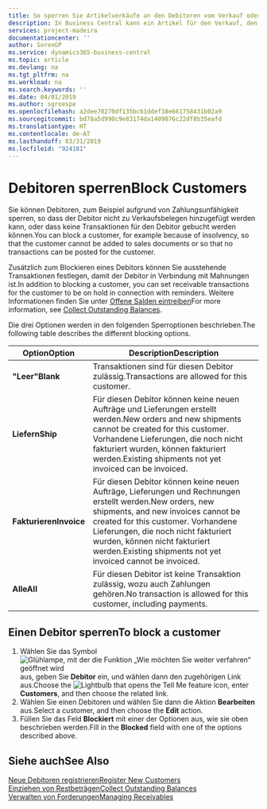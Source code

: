 ```yaml
---
title: So sperren Sie Artikelverkäufe an den Debitoren vom Verkauf oder Einkauf
description: In Business Central kann ein Artikel für den Verkauf, den Einkauf oder alle Zwecke gesperrt werden.
services: project-madeira
documentationcenter: ''
author: SorenGP
ms.service: dynamics365-business-central
ms.topic: article
ms.devlang: na
ms.tgt_pltfrm: na
ms.workload: na
ms.search.keywords: ''
ms.date: 04/01/2019
ms.author: sgroespe
ms.openlocfilehash: a2dee70270df135bc61ddef38e661758431b02a9
ms.sourcegitcommit: bd78a5d990c9e83174da1409076c22df8b35eafd
ms.translationtype: HT
ms.contentlocale: de-AT
ms.lasthandoff: 03/31/2019
ms.locfileid: "924181"
---
```

# <a name="block-customers"></a><span data-ttu-id="b8c7d-103">Debitoren sperren</span><span class="sxs-lookup"><span data-stu-id="b8c7d-103">Block Customers</span></span>
<span data-ttu-id="b8c7d-104">Sie können Debitoren, zum Beispiel aufgrund von Zahlungsunfähigkeit sperren, so dass der Debitor nicht zu Verkaufsbelegen hinzugefügt werden kann, oder dass keine Transaktionen für den Debitor gebucht werden können.</span><span class="sxs-lookup"><span data-stu-id="b8c7d-104">You can block a customer, for example because of insolvency, so that the customer cannot be added to sales documents or so that no transactions can be posted for the customer.</span></span>

<span data-ttu-id="b8c7d-105">Zusätzlich zum Blockieren eines Debitors können Sie ausstehende Transaktionen festlegen, damit der Debitor in Verbindung mit Mahnungen ist.</span><span class="sxs-lookup"><span data-stu-id="b8c7d-105">In addition to blocking a customer, you can set receivable transactions for the customer to be on hold in connection with reminders.</span></span> <span data-ttu-id="b8c7d-106">Weitere Informationen finden Sie unter [Offene Salden eintreiben](receivables-collect-outstanding-balances.md)</span><span class="sxs-lookup"><span data-stu-id="b8c7d-106">For more information, see [Collect Outstanding Balances](receivables-collect-outstanding-balances.md).</span></span>   

<span data-ttu-id="b8c7d-107">Die drei Optionen werden in den folgenden Sperroptionen beschrieben.</span><span class="sxs-lookup"><span data-stu-id="b8c7d-107">The following table describes the different blocking options.</span></span>  

|<span data-ttu-id="b8c7d-108">Option</span><span class="sxs-lookup"><span data-stu-id="b8c7d-108">Option</span></span>|<span data-ttu-id="b8c7d-109">Description</span><span class="sxs-lookup"><span data-stu-id="b8c7d-109">Description</span></span>|  
|--------------------|------------|  
|<span data-ttu-id="b8c7d-110">**"Leer"**</span><span class="sxs-lookup"><span data-stu-id="b8c7d-110">**Blank**</span></span>|<span data-ttu-id="b8c7d-111">Transaktionen sind für diesen Debitor zulässig.</span><span class="sxs-lookup"><span data-stu-id="b8c7d-111">Transactions are allowed for this customer.</span></span>|
|<span data-ttu-id="b8c7d-112">**Liefern**</span><span class="sxs-lookup"><span data-stu-id="b8c7d-112">**Ship**</span></span>|<span data-ttu-id="b8c7d-113">Für diesen Debitor können keine neuen Aufträge und Lieferungen erstellt werden.</span><span class="sxs-lookup"><span data-stu-id="b8c7d-113">New orders and new shipments cannot be created for this customer.</span></span> <span data-ttu-id="b8c7d-114">Vorhandene Lieferungen, die noch nicht fakturiert wurden, können fakturiert werden.</span><span class="sxs-lookup"><span data-stu-id="b8c7d-114">Existing shipments not yet invoiced can be invoiced.</span></span>|  
|<span data-ttu-id="b8c7d-115">**Fakturieren**</span><span class="sxs-lookup"><span data-stu-id="b8c7d-115">**Invoice**</span></span>|<span data-ttu-id="b8c7d-116">Für diesen Debitor können keine neuen Aufträge, Lieferungen und Rechnungen erstellt werden.</span><span class="sxs-lookup"><span data-stu-id="b8c7d-116">New orders, new shipments, and new invoices cannot be created for this customer.</span></span> <span data-ttu-id="b8c7d-117">Vorhandene Lieferungen, die noch nicht fakturiert wurden, können nicht fakturiert werden.</span><span class="sxs-lookup"><span data-stu-id="b8c7d-117">Existing shipments not yet invoiced cannot be invoiced.</span></span>|  
|<span data-ttu-id="b8c7d-118">**Alle**</span><span class="sxs-lookup"><span data-stu-id="b8c7d-118">**All**</span></span>|<span data-ttu-id="b8c7d-119">Für diesen Debitor ist keine Transaktion zulässig, wozu auch Zahlungen gehören.</span><span class="sxs-lookup"><span data-stu-id="b8c7d-119">No transaction is allowed for this customer, including payments.</span></span>|  

## <a name="to-block-a-customer"></a><span data-ttu-id="b8c7d-120">Einen Debitor sperren</span><span class="sxs-lookup"><span data-stu-id="b8c7d-120">To block a customer</span></span>  
1. <span data-ttu-id="b8c7d-121">Wählen Sie das Symbol ![Glühlampe, mit der die Funktion „Wie möchten Sie weiter verfahren“ geöffnet wird](media/ui-search/search_small.png "Wie möchten Sie weiter verfahren?") aus, geben Sie **Debitor** ein, und wählen dann den zugehörigen Link aus.</span><span class="sxs-lookup"><span data-stu-id="b8c7d-121">Choose the ![Lightbulb that opens the Tell Me feature](media/ui-search/search_small.png "Tell me what you want to do") icon, enter **Customers**, and then choose the related link.</span></span>
2. <span data-ttu-id="b8c7d-122">Wählen Sie einen Debitoren und wählen Sie dann die Aktion **Bearbeiten** aus.</span><span class="sxs-lookup"><span data-stu-id="b8c7d-122">Select a customer, and then choose the **Edit** action.</span></span>
3. <span data-ttu-id="b8c7d-123">Füllen Sie das Feld **Blockiert** mit einer der Optionen aus, wie sie oben beschrieben werden.</span><span class="sxs-lookup"><span data-stu-id="b8c7d-123">Fill in the **Blocked** field with one of the options described above.</span></span>

## <a name="see-also"></a><span data-ttu-id="b8c7d-124">Siehe auch</span><span class="sxs-lookup"><span data-stu-id="b8c7d-124">See Also</span></span>  
[<span data-ttu-id="b8c7d-125">Neue Debitoren registrieren</span><span class="sxs-lookup"><span data-stu-id="b8c7d-125">Register New Customers</span></span>](sales-how-register-new-customers.md)  
[<span data-ttu-id="b8c7d-126">Einziehen von Restbeträgen</span><span class="sxs-lookup"><span data-stu-id="b8c7d-126">Collect Outstanding Balances</span></span>](receivables-collect-outstanding-balances.md)  
[<span data-ttu-id="b8c7d-127">Verwalten von Forderungen</span><span class="sxs-lookup"><span data-stu-id="b8c7d-127">Managing Receivables</span></span>](receivables-manage-receivables.md)  
